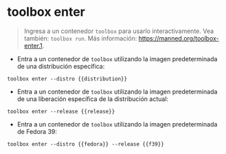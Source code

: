 # toolbox enter

> Ingresa a un contenedor `toolbox` para usarlo interactivamente.
> Vea también: `toolbox run`.
> Más información: <https://manned.org/toolbox-enter.1>.

- Entra a un contenedor de `toolbox` utilizando la imagen predeterminada de una distribución específica:

`toolbox enter --distro {{distribution}}`

- Entra a un contenedor de `toolbox` utilizando la imagen predeterminada de una liberación específica de la distribución actual:

`toolbox enter --release {{release}}`

- Entra a un contenedor de `toolbox` utilizando la imagen predeterminada de Fedora 39:

`toolbox enter --distro {{fedora}} --release {{f39}}`
